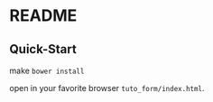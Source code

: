 # README

## Quick-Start

make `bower install`

open in your favorite browser `tuto_form/index.html`.
